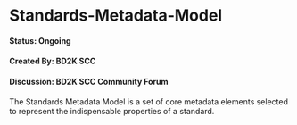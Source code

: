 # Standards-Metadata-Model

#### **Status**: Ongoing
#### **Created By**: BD2K SCC 
#### **Discussion**: BD2K SCC Community Forum

The Standards Metadata Model is a set of core metadata elements selected to represent the indispensable properties of a standard. 

